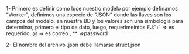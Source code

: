 1- Primero es definir como luce nuestro modelo por ejemplo definamos "Worker",
definimos una especie de "JSON" donde las llaves son los campos del modelo,
en nuestra BD y los valores son una simbologia para determinar, primero el tipo de dato,
luego, requerimeintos EJ:'+' => es requerido, @ => es correo , ** =>password

<!-- Worker{
    name:'' + show
    lastName:'' + show
    avatar:img show
    age: 12 + show
    birthday: dateonly + show
    email:'' @ + u
    CompanyId:Company + s=name show
    Tasks: [Task] s=title show
    status: |a|b|c|
} -->

2- El nombre del archivo .json debe llamarse struct.json